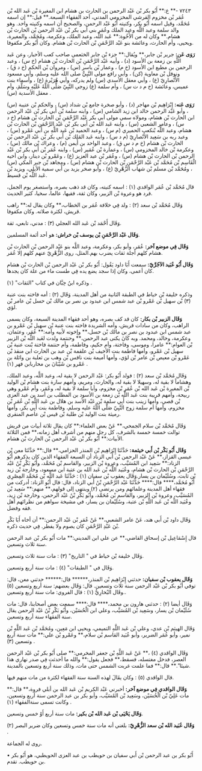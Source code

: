 ٧٢٤٣ -** ع:** أَبُو بكر بْن عَبْد الرحمن بن الحارث بن هشام ابن المغيرة بْن عَبد الله بْن عُمَر بْن مخزوم القرشي المخزومي المدني، أحد الفقهاء السبعة.** قيل:** إن اسمه مُحَمَّد، وقيل اسمه أَبُو بكر، وكنيته أَبُو عَبْد الرحمن، والصحيح أن اسمه وكنيته واحد. وهو والد سلمة وعبد اللَّه وعبد الملك وعُمَر بني أبي بكر بْن عَبْد الرحمن بْن الحارث بْن هشام.** وكان له من الأَخُوة:** عَبد اللَّه، وعبد الملك، وعكرمة، ومُحَمَّد، والمغيرة، ويحيى، وأم الحارث، وعائشة بنو عَبْد الرَّحْمَنِ بْن الحارث بْن هشام. وكان أَبُو بكر مكفوفا.

**رَوَى عَن:** جرير بْن جابر،** ويُقال:** جزء بْن جابر الخثعمي صاحب كعب الأحبار، وعن عَبد اللَّهِ بن زمعة بن الأسود (د) ، وأبيه عَبْد الرَّحْمَنِ بْن الحارث بْن هشام (خ س) ، وعبد الرحمن بن مطيع ابن الأسود (خ م) ، وعمار بْن ياسر (س) ، ومروان بْن الحكم (خ د ق) ، ونوفل بْن معاوية (كن) ، وأبي رافع مولى النَّبِيُّ صلى الله عليه وسلم، وأبي مسعود الأَنْصارِيّ (ع) ، وأبي معقل الأسدي (س) ولم يدركه، وأبي هُرَيْرة (ع) ، وأسماء بنت عميس، وعائشة (خ م د ت س) ، وأم سلمة (ع) زوجي النَّبِيّ صَلَّى اللَّهُ عَلَيْهِ وسَلَّمَ، وأم معقل الأسدية (س) .

**رَوَى عَنه:** إِبْرَاهِيم بْن مهاجر (د) ، وأبو صخرة جامع بْن شداد (س) ، والحكم بْن عتيبة (س) ، وأبو عَبْد الرحمن خالد ابن زيد الشامي (س) ، وابنه سلمة بْن أَبي بكر بْن عَبْد الرحمن ابن الحارث بْن هشام، ومولاه سمي مولى أبي بكر عَبْد الرَّحْمَنِ بْن الحارث بْن هشام (خ د س) ، وعامر الشعبي (س) ، وابنه عَبد الله بْن أَبي بكر بْن عَبْد الرَّحْمَنِ بْن الحارث بْن هشام، وعبد اللَّه بْنكعب الحميري (م س) ، وعبد الحميد بْن عَبد اللَّهِ بن أَبي عَمْرو (س) ، وعبد ربه بن سَعِيد الأَنْصارِيّ (م د س) ، وابنه عَبد المَلِك بْن أَبي بكر بْن عَبْد الرحمن بْن الحارث بْن هشام (خ م د س ق) ، وعبد الواحد بن أيمن (م) ، وعراك بْن مالك (س) ، وعكرمة بْن خالد المخزومي (س) ، وعمارة بْن عُمَير (س) ، وابنه عُمَر بْن أَبي بكر بْن عَبْد الرحمن بْن الحارث بْن هشام (س) ، وعُمَر بْن عبد العزيز (ع) ، وعَمْرو بْن دينار، وابن أخيه الْقَاسِم بْن مُحَمَّد بْن عَبْد الرَّحْمَنِ بْن الحارث بْن هشام (س) ، ومجاهد بْن جبر المكي (س) ، ومُحَمَّد بْن مسلم بْن شهاب الزُّهْرِيّ (ع) ، وأبو صخر يزيد بن أَبي سمية الأيلي، ويزيد بْن عَبد اللَّه بْن قسيط.

قال مُحَمَّد بْن عُمَر الواقدي (١) : اسمه كنيته، وكان قد ذهب بصره، واستصغر يوم الجمل، فرد هو وعروة بْن الزبير، وكان ثقة، فقيها، عالما، سخيا، كثير الحديث.

وَقَال مُحَمَّد بْن سعد (٢) : ولد فِي خلافة عُمَر بن الخطاب،** وكان يقال له:** راهب قريش، لكثرة صلاته. وكان مكفوفا.

وَقَال أَحْمَد بْن عَبد الله العجلي (٣) : مدني، تابعي، ثقة.

**وَقَال عَبْد الرَّحْمَنِ بْن يوسف بْن خراش:** هو أحد أئمة المسلمين.

**وَقَال فِي موضع آخر:** عُمَر، وأبو بكر، وعكرمة، وعبد اللَّه بنو عَبْد الرحمن بْن الحارث بْن هشام كلهم أجلة ثقات يضرب بهم.المثل، روى الزُّهْرِيّ عنهم كلهم إلا عُمَر.

**وَقَال أَبُو عُبَيد الآجُرِّيّ:** سمعت أَبَا داود يَقُول: أَبُو بكر بْن عَبْد الرحمن بْن الحارث بْن هشام كان أعمى، وكان إذا سجد يضع يده فِي طست ماء من علة كان يجدها.

وذكره ابنُ حِبَّان في كتاب "الثقات" (١) .

وذكره خليفة بْن خياط في الطبقة الثانية من أهل المدينة، وَقَال (٢) : أمه فاخته بنت عنبة (٣) بْن سهيل بْن عَمْرو بْن عبد شمس ابن عبدود بن نصر بن مالك بْن حسل بْن عامر بْن لؤي.

**وَقَال الزبير بْن بكار:** كان قد كف بصره، وهو أحد فقهاء المدينة السبعة، وكان يسمى الراهب، وكان من سادات قريش، وأمه الشريدة فاخته بنت عنبة بْن سهيل بْن عَمْرو بن عبد شمس ابن عبدود بن نصر بن مالك بْن حسل،** وإخوته لأبيه وأمه:** عُمَر، وعثمان، وعكرمة، وخالد، ومحمد. وبه كَانَ يكنى عبد الرحمن،** وحنتمة ولدت لعَبد اللَّه بْن الزبير بْن العوام:** عامرا، وموسى، وفاختة، وأم حكيم، وفاطمة، وأم حنتمة فاختة بْنت عنبة بْن سهيل بْن عَمْرو، وأمها فاطمة بنت الأخيف بْن علقمة بْن عبد بن الحارث ابن منقذ بْن عَمْرو بْن معيص بْن عامر بْن لؤي، وأمها أميمة بنت ناقس بْن وهب بن ثعلبة بن وائلة بن عَمْرو بن شَيْبَانَ بن محاربابن فهر (١) .

وَقَال مُحَمَّد بْن سعد (٢) : فولد أَبُو بكر: عَبْد الرحمن لا بقية له، وعبد اللَّه، وعبد الملك، وهشاماً لا بقية له، وسهيلا لا بقية له، والحارث، ومريم، وأمهم سارة بنت هشام بْن الوليد بْن المغيرة بْن عَبد الله بْن عُمَر بْن مخزوم، وأبا سلمة لا بقية له، وعُمَر، وأم عَمْرو وهي ربيحة، وأمهم قريبة بنت عَبد اللَّه بْن زمعة بن الأسود بن المطلب بن أسد بن عبد العزى بْن قصي، وأمها زينب بنت أَبِي سلمة بْن عَبْد الأسد بن هلال بن عَبد اللَّهِ بْن عُمَر بْن مخزوم، وأمها أم سلمة زوج النَّبِيّ صَلَّى اللَّهُ عليه وسلم، وفاطمة بنت أَبِي بكر، وأمها رميثة بنت الوليد بْن طلبة بْن قيس بْن عاصم المنقري.

وَقَال مُحَمَّد بْن سلام الجمحي،** عَنْ بعض العلماء:** كان يقال ثلاثة أبيات من قريش توالت خمسة خمسة بالشرف، كل رجل منهم من أشرف أهل زمانه،** فمن الثلاثة الأبيات:** أَبُو بكر بْن عَبْد الرحمن بْن الحارث بْن هشام.

**وَقَال أَبُو بَكْر بْن أَبي خيثمة:** حَدَّثَنَا إِبْرَاهِيم بْن المنذر الحزامي،** قال:** حَدَّثَنَا معن بْن عيسى القزاز،** عَنْ عَبْد الرحمن بْن أَبي الزناد أن السبعة الفقهاء الذين كان يذكرهم أَبُو الزناد:** سَعِيد ابن المُسَيَّب، وعروة بْن الزبير، والقاسم بْن مُحَمَّد، وأَبُو بَكْرِ بْنُ عَبْد الرَّحْمَنِ بْن الحارث بْن هشام، وعُبَيد اللَّه بْن عَبد الله بن عتبة ابن مسعود، وخارجة بْن زيد بْن ثابت، وسُلَيْمان بن يسار.وَقَال يعقوب بْن سفيان (١) : حَدَّثَنَا عَبد اللَّه بْن مُحَمَّد المِصْرِي أَبُو مُحَمَّد،**** قال:**** حَدَّثَنَا عَبْد الرَّحْمَنِ بْنُ أَبي الزناد، قال: قال أَبُو الزناد: أدركت من فقهاء أهل المدينة وعلمائهم ومن يرتضى (٢) وينتهى إلى قولهم،** منهم:** سَعِيد بْن المُسَيَّب، وعروة بْن الزبير، والقاسم بْن مُحَمَّد، وأَبُو بَكْرِ بْنُ عَبْد الرحمن، وخارجة بْن زيد، وعُبَيد اللَّه بْن عَبد اللَّهِ بْن عتبة، وسُلَيْمان بن يسار، في مشيخة سواهم من نظرائهم أهل فقه وفضل.

وَقَال داود بْن أَبي هند، عَنْ عامر الشعبي،** عَنْ عُمَر بْن عَبْد الرحمن:** أن أخاه أَبَا بَكْرِ بْنَ عَبْدِ الرَّحْمَنِ كان يصوم ولا يفطر. فِي حديث ذكره.

قال إِسْمَاعِيل بْن إسحاق القاضي،** عن علي ابن المديني:** مات أَبُو بكر بْن عبد الرحمن سنة ثلاث وتسعين.

وَقَال خليفة بْن خياط في " التاريخ" (٣) : مات سنة ثلاث وتسعين.

وَقَال في " الطبقات" (٤) : مات سنة أربع وتسعين.

**وَقَال يعقوب بْن سفيان:** حدثني إِبْرَاهِيم بْن المنذر،****** قال:****** حدثني معن، قال: توفي أَبُو بكر بْن عَبْد الرحمن سنة ثلاث وتسعين. قال: وَقَال بعضهم: سنة أربع وتسعين (٥) .وقَال البُخارِيُّ (١) : قال الفروي: مات سنة أربع وتسعين.

وَقَال أيضا (٢) : حدثني هارون بن محمد،**** قال:**** سمعت بعض أصحابنا، قال: مات سُلَيْمان بْن يسار، وسَعِيد بْن المُسَيَّب، وعلي ابن الْحُسَيْن، وأَبُو بَكْرِ بْنُ عَبْد الرحمن يقال سنة الفقهاء سنة أربع وتسعين.

وَقَال الهيثم بْن عدي، وعلي بْن عَبد اللَّهِ التميمي، ويحيى ابن مَعِين، ومُحَمَّد بْن عَبد اللَّهِ بْن نمير، وأبو عُمَر الضرير، وأبو عُبَيد القاسم بْن سلام،** وعَمْرو بْن علي:** مات سنة أربع وتسعين (٣) .

وَقَال الواقدي (٤) ،** عَنْ عَبد اللَّهِ بْن جعفر المخرمي:** صلى أَبُو بكر بْن عَبْد الرحمن العصر، فدخل مغتسله، فسقط،** فجعل يقول:** والله ما أحدثت فِي صدر نهاري هذا شيئا".** قال:** فما علمت غربت الشمس حتى مات، وذلك سنة أربع وتسعين بالمدينة.

قال الواقدي (٥) : وكان يقَالَ لهذه السنة سنة الفقهاء لكثرة من مات منهم فيها.

**وَقَال الواقدي فِي موضع آخر:** أخبرني عَبْد الكريم بْن عَبد الله بن أبلي فروة،** قال:** مات عَلِيّ بْن الْحُسَيْن، وسَعِيد بْن المُسَيَّب، وأبو بكر بن عبد الرحمن سنة أربع وتسعين، وكانت تسمى سنةالفقهاء (١) .

**وَقَال يَحْيَى بْن عَبد الله بْن بكير:** مات سنة أربع أَوْ خمس وتسعين.

**وَقَال عُبَيد الله بْن سعد الزُّهْرِيّ:** بلغني أنه مات سنة خمس وتسعين وكان ضرير البصر (٢) .

روى له الجماعة.

• أَبُو بكر بن عبد الرحمن بْن أَبي سفيان بن حويطب بن عبد العزى الحويطبي، هو أَبُو بكر بن حويطب. تقدم.